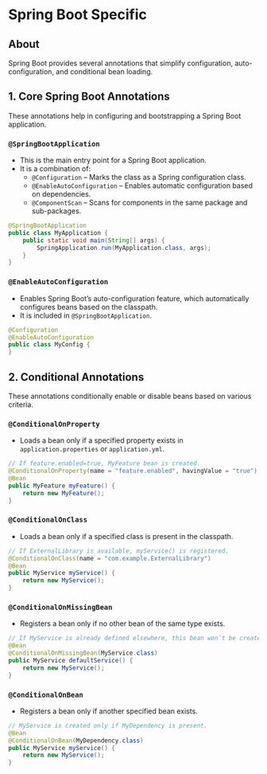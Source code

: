# Spring Boot Specific

## About

Spring Boot provides several annotations that simplify configuration, auto-configuration, and conditional bean loading.

## **1. Core Spring Boot Annotations**

These annotations help in configuring and bootstrapping a Spring Boot application.

### **`@SpringBootApplication`**

* This is the main entry point for a Spring Boot application.
* It is a combination of:
  * `@Configuration` – Marks the class as a Spring configuration class.
  * `@EnableAutoConfiguration` – Enables automatic configuration based on dependencies.
  * `@ComponentScan` – Scans for components in the same package and sub-packages.

```java
@SpringBootApplication
public class MyApplication {
    public static void main(String[] args) {
        SpringApplication.run(MyApplication.class, args);
    }
}
```

### **`@EnableAutoConfiguration`**

* Enables Spring Boot’s auto-configuration feature, which automatically configures beans based on the classpath.
* It is included in `@SpringBootApplication`.

```java
@Configuration
@EnableAutoConfiguration
public class MyConfig {
}
```

## **2. Conditional Annotations**

These annotations conditionally enable or disable beans based on various criteria.

### **`@ConditionalOnProperty`**

* Loads a bean only if a specified property exists in `application.properties` or `application.yml`.

```java
// If feature.enabled=true, MyFeature bean is created.
@ConditionalOnProperty(name = "feature.enabled", havingValue = "true")
@Bean
public MyFeature myFeature() {
    return new MyFeature();
}
```

### **`@ConditionalOnClass`**

* Loads a bean only if a specified class is present in the classpath.

```java
// If ExternalLibrary is available, myService() is registered.
@ConditionalOnClass(name = "com.example.ExternalLibrary")
@Bean
public MyService myService() {
    return new MyService();
}
```

### **`@ConditionalOnMissingBean`**

* Registers a bean only if no other bean of the same type exists.

```java
// If MyService is already defined elsewhere, this bean won’t be created.
@Bean
@ConditionalOnMissingBean(MyService.class)
public MyService defaultService() {
    return new MyService();
}
```

### **`@ConditionalOnBean`**

* Registers a bean only if another specified bean exists.

```java
// MyService is created only if MyDependency is present.
@Bean
@ConditionalOnBean(MyDependency.class)
public MyService myService() {
    return new MyService();
}
```



